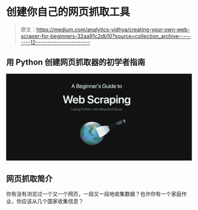 # 创建你自己的网页抓取工具

> 原文：<https://medium.com/analytics-vidhya/creating-your-own-web-scraper-for-beginners-32aa91c2db10?source=collection_archive---------12----------------------->

## 用 Python 创建网页抓取器的初学者指南

![](img/ae3512b1ca2c0f8b1f7058b88d89fc3b.png)

## 网页抓取简介

你有没有浏览过一个又一个网页，一段又一段地收集数据？也许你有一个家庭作业，你应该从几个国家收集信息？